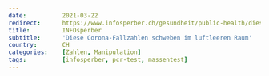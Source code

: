 ```yaml
---
date:          2021-03-22
redirect:      https://www.infosperber.ch/gesundheit/public-health/diese-corona-fallzahlen-schweben-im-luftleeren-raum/
title:         INFOsperber
subtitle:      'Diese Corona-Fallzahlen schweben im luftleeren Raum'
country:       CH
categories:    [Zahlen, Manipulation]
tags:          [infosperber, pcr-test, massentest]
---
```

